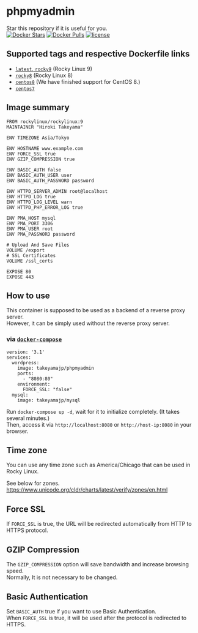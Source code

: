 # phpmyadmin
Star this repository if it is useful for you.  
[![Docker Stars](https://img.shields.io/docker/stars/takeyamajp/phpmyadmin.svg)](https://hub.docker.com/r/takeyamajp/phpmyadmin/)
[![Docker Pulls](https://img.shields.io/docker/pulls/takeyamajp/phpmyadmin.svg)](https://hub.docker.com/r/takeyamajp/phpmyadmin/)
[![license](https://img.shields.io/github/license/takeyamajp/docker-phpmyadmin.svg)](https://github.com/takeyamajp/docker-phpmyadmin/blob/master/LICENSE)

## Supported tags and respective Dockerfile links  
- [`latest`, `rocky9`](https://github.com/takeyamajp/docker-phpmyadmin/blob/master/rocky9/Dockerfile) (Rocky Linux 9)
- [`rocky8`](https://github.com/takeyamajp/docker-phpmyadmin/blob/master/rocky8/Dockerfile) (Rocky Linux 8)
- [`centos8`](https://github.com/takeyamajp/docker-phpmyadmin/blob/master/centos8/Dockerfile) (We have finished support for CentOS 8.)
- [`centos7`](https://github.com/takeyamajp/docker-phpmyadmin/blob/master/centos7/Dockerfile)

## Image summary
    FROM rockylinux/rockylinux:9   
    MAINTAINER "Hiroki Takeyama"
    
    ENV TIMEZONE Asia/Tokyo
    
    ENV HOSTNAME www.example.com  
    ENV FORCE_SSL true  
    ENV GZIP_COMPRESSION true
    
    ENV BASIC_AUTH false  
    ENV BASIC_AUTH_USER user  
    ENV BASIC_AUTH_PASSWORD password
    
    ENV HTTPD_SERVER_ADMIN root@localhost  
    ENV HTTPD_LOG true  
    ENV HTTPD_LOG_LEVEL warn  
    ENV HTTPD_PHP_ERROR_LOG true
    
    ENV PMA_HOST mysql  
    ENV PMA_PORT 3306  
    ENV PMA_USER root  
    ENV PMA_PASSWORD password
    
    # Upload And Save Files  
    VOLUME /export  
    # SSL Certificates  
    VOLUME /ssl_certs
    
    EXPOSE 80  
    EXPOSE 443

## How to use
This container is supposed to be used as a backend of a reverse proxy server.  
However, it can be simply used without the reverse proxy server.

### via [`docker-compose`](https://github.com/docker/compose)

    version: '3.1'  
    services:  
      wordpress:  
        image: takeyamajp/phpmyadmin  
        ports:  
          - "8080:80"  
        environment:  
          FORCE_SSL: "false"  
      mysql:  
        image: takeyamajp/mysql  

Run `docker-compose up -d`, wait for it to initialize completely. (It takes several minutes.)  
Then, access it via `http://localhost:8080` or `http://host-ip:8080` in your browser.

## Time zone
You can use any time zone such as America/Chicago that can be used in Rocky Linux.  

See below for zones.  
https://www.unicode.org/cldr/charts/latest/verify/zones/en.html

## Force SSL
If `FORCE_SSL` is true, the URL will be redirected automatically from HTTP to HTTPS protocol.

## GZIP Compression
The `GZIP_COMPRESSION` option will save bandwidth and increase browsing speed.  
Normally, It is not necessary to be changed.

## Basic Authentication
Set `BASIC_AUTH` true if you want to use Basic Authentication.  
When `FORCE_SSL` is true, it will be used after the protocol is redirected to HTTPS.
